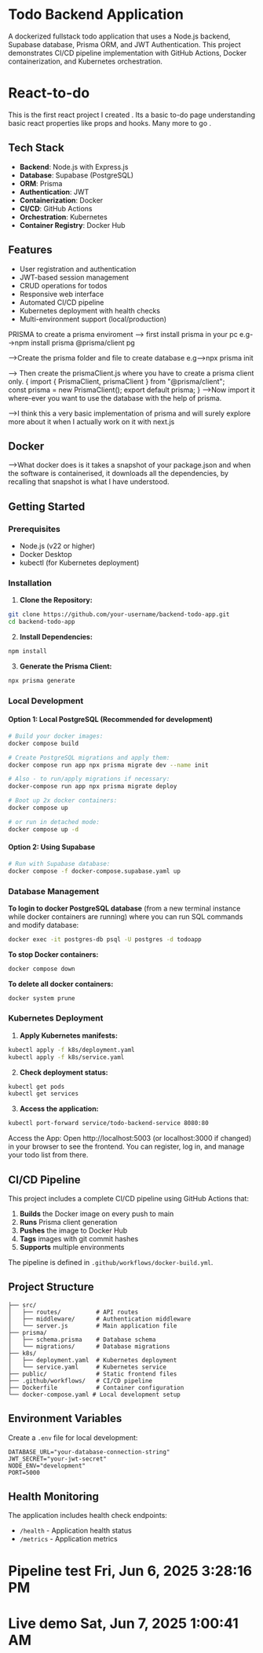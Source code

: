 # Todo Backend Application

A dockerized fullstack todo application that uses a Node.js backend, Supabase database, Prisma ORM, and JWT Authentication. This project demonstrates CI/CD pipeline implementation with GitHub Actions, Docker containerization, and Kubernetes orchestration.

# React-to-do

This is the first react project I created . Its a basic to-do page understanding basic react properties like props and hooks.
Many more to go .

## Tech Stack

- **Backend**: Node.js with Express.js
- **Database**: Supabase (PostgreSQL)
- **ORM**: Prisma
- **Authentication**: JWT
- **Containerization**: Docker
- **CI/CD**: GitHub Actions
- **Orchestration**: Kubernetes
- **Container Registry**: Docker Hub

## Features

- User registration and authentication
- JWT-based session management
- CRUD operations for todos
- Responsive web interface
- Automated CI/CD pipeline
- Kubernetes deployment with health checks
- Multi-environment support (local/production)



PRISMA
to create a prisma enviroment
--> first install prisma in your pc
e.g-->npm install prisma @prisma/client pg

-->Create the prisma folder and file to create database
e.g-->npx prisma init

--> Then create the prismaClient.js where you have to create a prisma client only.
{
import { PrismaClient, prismaClient } from "@prisma/client";  
const prisma = new PrismaClient();
export default prisma;
}
-->Now import it where-ever you want to use the database with the help of prisma.

-->I think this a very basic implementation of prisma and will surely explore more about it when I actually work on it with next.js

## Docker

-->What docker does is it takes a snapshot of your package.json and when the software is containerised, it downloads all the dependencies, by recalling that snapshot is what I have understood.

## Getting Started

### Prerequisites

- Node.js (v22 or higher)
- Docker Desktop
- kubectl (for Kubernetes deployment)

### Installation

1. **Clone the Repository:**

```bash
git clone https://github.com/your-username/backend-todo-app.git
cd backend-todo-app
```

2. **Install Dependencies:**

```bash
npm install
```

3. **Generate the Prisma Client:**

```bash
npx prisma generate
```

### Local Development

#### Option 1: Local PostgreSQL (Recommended for development)

```bash
# Build your docker images:
docker compose build

# Create PostgreSQL migrations and apply them:
docker compose run app npx prisma migrate dev --name init

# Also - to run/apply migrations if necessary:
docker-compose run app npx prisma migrate deploy

# Boot up 2x docker containers:
docker compose up

# or run in detached mode:
docker compose up -d
```

#### Option 2: Using Supabase

```bash
# Run with Supabase database:
docker compose -f docker-compose.supabase.yaml up
```

### Database Management

**To login to docker PostgreSQL database** (from a new terminal instance while docker containers are running) where you can run SQL commands and modify database:

```bash
docker exec -it postgres-db psql -U postgres -d todoapp
```

**To stop Docker containers:**

```bash
docker compose down
```

**To delete all docker containers:**

```bash
docker system prune
```

### Kubernetes Deployment

1. **Apply Kubernetes manifests:**

```bash
kubectl apply -f k8s/deployment.yaml
kubectl apply -f k8s/service.yaml
```

2. **Check deployment status:**

```bash
kubectl get pods
kubectl get services
```

3. **Access the application:**

```bash
kubectl port-forward service/todo-backend-service 8080:80
```

Access the App:
Open http://localhost:5003 (or localhost:3000 if changed) in your browser to see the frontend. You can register, log in, and manage your todo list from there.

## CI/CD Pipeline

This project includes a complete CI/CD pipeline using GitHub Actions that:

1. **Builds** the Docker image on every push to main
2. **Runs** Prisma client generation
3. **Pushes** the image to Docker Hub
4. **Tags** images with git commit hashes
5. **Supports** multiple environments

The pipeline is defined in `.github/workflows/docker-build.yml`.

## Project Structure

```
├── src/
│   ├── routes/          # API routes
│   ├── middleware/      # Authentication middleware
│   └── server.js        # Main application file
├── prisma/
│   ├── schema.prisma    # Database schema
│   └── migrations/      # Database migrations
├── k8s/
│   ├── deployment.yaml  # Kubernetes deployment
│   └── service.yaml     # Kubernetes service
├── public/              # Static frontend files
├── .github/workflows/   # CI/CD pipeline
├── Dockerfile           # Container configuration
└── docker-compose.yaml # Local development setup
```

## Environment Variables

Create a `.env` file for local development:

```
DATABASE_URL="your-database-connection-string"
JWT_SECRET="your-jwt-secret"
NODE_ENV="development"
PORT=5000
```

## Health Monitoring
The application includes health check endpoints:
- `/health` - Application health status
- `/metrics` - Application metrics

# Pipeline test Fri, Jun 6, 2025 3:28:16 PM
# Live demo Sat, Jun  7, 2025  1:00:41 AM
